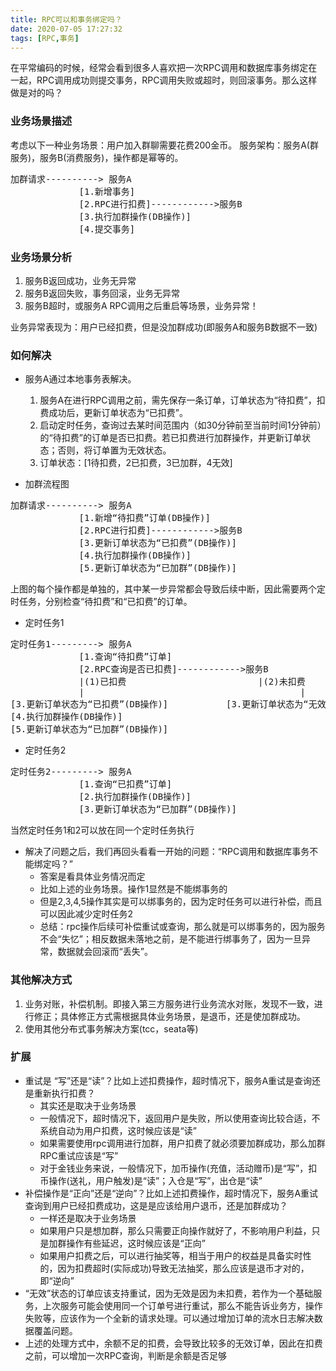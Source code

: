 ```yaml
---
title: RPC可以和事务绑定吗？
date: 2020-07-05 17:27:32
tags: [RPC,事务]
---
```


在平常编码的时候，经常会看到很多人喜欢把一次RPC调用和数据库事务绑定在一起，RPC调用成功则提交事务，RPC调用失败或超时，则回滚事务。那么这样做是对的吗？



### 业务场景描述

考虑以下一种业务场景：用户加入群聊需要花费200金币。
服务架构：服务A(群服务)，服务B(消费服务)，操作都是幂等的。

<pre>
加群请求----------> 服务A
             [1.新增事务]
             [2.RPC进行扣费]------------>服务B
             [3.执行加群操作(DB操作)]
             [4.提交事务]
</pre>

### 业务场景分析

1. 服务B返回成功，业务无异常
2. 服务B返回失败，事务回滚，业务无异常
3. 服务B超时，或服务A RPC调用之后重启等场景，业务异常！

业务异常表现为：用户已经扣费，但是没加群成功(即服务A和服务B数据不一致)

### 如何解决
+ 服务A通过本地事务表解决。
	1. 服务A在进行RPC调用之前，需先保存一条订单，订单状态为“待扣费”，扣费成功后，更新订单状态为“已扣费”。
	2. 启动定时任务，查询过去某时间范围内（如30分钟前至当前时间1分钟前）的“待扣费”的订单是否已扣费。若已扣费进行加群操作，并更新订单状态；否则，将订单置为无效状态。
	3. 订单状态：[1待扣费，2已扣费，3已加群，4无效]

+ 加群流程图
<pre>
加群请求----------> 服务A
             [1.新增“待扣费”订单(DB操作)]
             [2.RPC进行扣费]------------>服务B
             [3.更新订单状态为“已扣费”(DB操作)]
             [4.执行加群操作(DB操作)]
             [5.更新订单状态为“已加群”(DB操作)]
</pre>
上图的每个操作都是单独的，其中某一步异常都会导致后续中断，因此需要两个定时任务，分别检查“待扣费”和“已扣费”的订单。

+ 定时任务1
<pre>
定时任务1---------> 服务A
             [1.查询“待扣费”订单]
             [2.RPC查询是否已扣费]------------>服务B
             |(1)已扣费                         |(2)未扣费
             |                                         |
[3.更新订单状态为“已扣费”(DB操作)]           [3.更新订单状态为“无效”(DB操作)]
[4.执行加群操作(DB操作)]
[5.更新订单状态为“已加群”(DB操作)]             
</pre>

+ 定时任务2
<pre>
定时任务2---------> 服务A
             [1.查询“已扣费”订单]    
             [2.执行加群操作(DB操作)]
             [3.更新订单状态为“已加群”(DB操作)]             
</pre>
当然定时任务1和2可以放在同一个定时任务执行

+ 解决了问题之后，我们再回头看看一开始的问题：“RPC调用和数据库事务不能绑定吗？”
   - 答案是看具体业务情况而定
   - 比如上述的业务场景。操作1显然是不能绑事务的
   - 但是2,3,4,5操作其实是可以绑事务的，因为定时任务可以进行补偿，而且可以因此减少定时任务2
   - 总结：rpc操作后续可补偿重试或查询，那么就是可以绑事务的，因为服务不会“失忆”；相反数据未落地之前，是不能进行绑事务了，因为一旦异常，数据就会回滚而“丢失”。

### 其他解决方式
1. 业务对账，补偿机制。即接入第三方服务进行业务流水对账，发现不一致，进行修正；具体修正方式需根据具体业务场景，是退币，还是使加群成功。
2. 使用其他分布式事务解决方案(tcc，seata等)

### 扩展
+ 重试是 “写”还是“读”？比如上述扣费操作，超时情况下，服务A重试是查询还是重新执行扣费？
	- 其实还是取决于业务场景
	- 一般情况下，超时情况下，返回用户是失败，所以使用查询比较合适，不系统自动为用户扣费，这时候应该是“读”
	- 如果需要使用rpc调用进行加群，用户扣费了就必须要加群成功，那么加群RPC重试应该是“写”
	- 对于金钱业务来说，一般情况下，加币操作(充值，活动赠币)是“写”，扣币操作(送礼，用户触发)是“读”；入仓是“写”，出仓是“读”
+ 补偿操作是“正向”还是“逆向”？比如上述扣费操作，超时情况下，服务A重试查询到用户已经扣费成功，这是是应该给用户退币，还是加群成功？
	- 一样还是取决于业务场景
	- 如果用户只是想加群，那么只需要正向操作就好了，不影响用户利益，只是加群操作有些延迟，这时候应该是“正向”
	- 如果用户扣费之后，可以进行抽奖等，相当于用户的权益是具备实时性的，因为扣费超时(实际成功)导致无法抽奖，那么应该是退币才对的，即“逆向”
+ “无效”状态的订单应该支持重试，因为无效是因为未扣费，若作为一个基础服务，上次服务可能会使用同一个订单号进行重试，那么不能告诉业务方，操作失败等，应该作为一个全新的请求处理。可以通过增加订单的流水日志解决数据覆盖问题。
+ 上述的处理方式中，余额不足的扣费，会导致比较多的无效订单，因此在扣费之前，可以增加一次RPC查询，判断是余额是否足够
